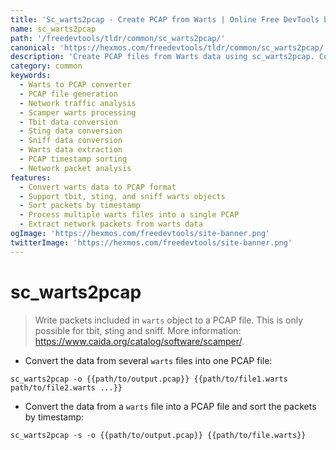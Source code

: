 ```yaml
---
title: 'Sc_warts2pcap - Create PCAP from Warts | Online Free DevTools by Hexmos'
name: sc_warts2pcap
path: '/freedevtools/tldr/common/sc_warts2pcap/'
canonical: 'https://hexmos.com/freedevtools/tldr/common/sc_warts2pcap/'
description: 'Create PCAP files from Warts data using sc_warts2pcap. Convert warts data to PCAP format easily. Free online tool, no registration required.'
category: common
keywords:
  - Warts to PCAP converter
  - PCAP file generation
  - Network traffic analysis
  - Scamper warts processing
  - Tbit data conversion
  - Sting data conversion
  - Sniff data conversion
  - Warts data extraction
  - PCAP timestamp sorting
  - Network packet analysis
features:
  - Convert warts data to PCAP format
  - Support tbit, sting, and sniff warts objects
  - Sort packets by timestamp
  - Process multiple warts files into a single PCAP
  - Extract network packets from warts data
ogImage: 'https://hexmos.com/freedevtools/site-banner.png'
twitterImage: 'https://hexmos.com/freedevtools/site-banner.png'
---
```


# sc_warts2pcap

> Write packets included in `warts` object to a PCAP file.
> This is only possible for tbit, sting and sniff.
> More information: <https://www.caida.org/catalog/software/scamper/>.

- Convert the data from several `warts` files into one PCAP file:

`sc_warts2pcap -o {{path/to/output.pcap}} {{path/to/file1.warts path/to/file2.warts ...}}`

- Convert the data from a `warts` file into a PCAP file and sort the packets by timestamp:

`sc_warts2pcap -s -o {{path/to/output.pcap}} {{path/to/file.warts}}`
